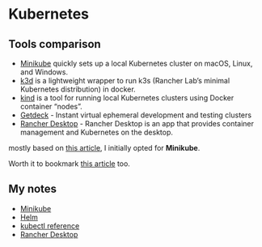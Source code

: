 
# Kubernetes

## Tools comparison


- [Minikube](https://minikube.sigs.k8s.io/docs/) quickly sets up a local Kubernetes cluster on macOS, Linux, and Windows.
- [k3d](https://k3d.io/stable/) is a lightweight wrapper to run k3s (Rancher Lab’s minimal Kubernetes distribution) in docker.
- [kind](https://kind.sigs.k8s.io/) is a tool for running local Kubernetes clusters using Docker container “nodes”.
- [Getdeck](https://getdeck.dev/) - Instant virtual ephemeral development and testing clusters
- [Rancher Desktop]() - Rancher Desktop is an app that provides container management and Kubernetes on the desktop.

mostly based on [this article](https://www.blueshoe.io/blog/minikube-vs-k3d-vs-kind-vs-getdeck-beiboot/), I initially opted for **Minikube**.

Worth it to bookmark [this article](https://docs.tilt.dev/choosing_clusters.html) too.


## My notes

- [Minikube](minikube.md)
- [Helm](helm.md)
- [kubectl reference](kubectl.md)
- [Rancher Desktop](rancher_desktop.md)


